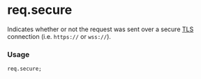 # req.secure

Indicates whether or not the request was sent over a secure [TLS](http://en.wikipedia.org/wiki/Transport_Layer_Security) connection (i.e. `https://` or `wss://`).

### Usage
```usage
req.secure;
```






<docmeta name="displayName" value="req.secure">
<docmeta name="pageType" value="property">
